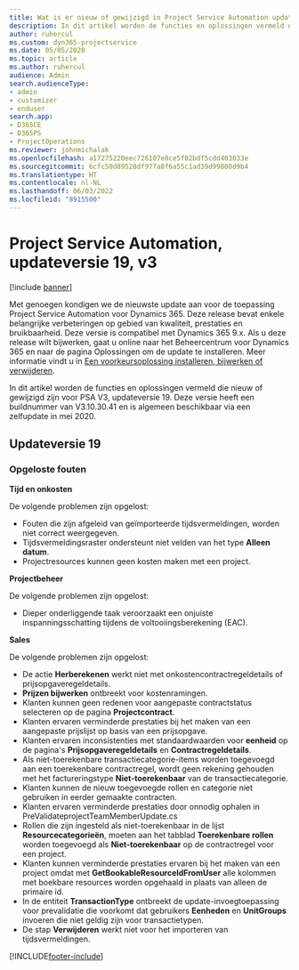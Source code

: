 ```yaml
---
title: Wat is er nieuw of gewijzigd in Project Service Automation updateversie 19, v3
description: In dit artikel worden de functies en oplossingen vermeld die beschikbaar zijn in Project Service Automation-updateversie 19, V3.
author: ruhercul
ms.custom: dyn365-projectservice
ms.date: 05/05/2020
ms.topic: article
ms.author: ruhercul
audience: Admin
search.audienceType:
- admin
- customizer
- enduser
search.app:
- D365CE
- D365PS
- ProjectOperations
ms.reviewer: johnmichalak
ms.openlocfilehash: a17275220eec726107e8ce5f82bdf5cdd403033e
ms.sourcegitcommit: 6cfc50d89528df977a8f6a55c1ad39d99800d9b4
ms.translationtype: HT
ms.contentlocale: nl-NL
ms.lasthandoff: 06/03/2022
ms.locfileid: "8915500"
---
```

# <a name="project-service-automation-update-release-19-v3"></a>Project Service Automation, updateversie 19, v3

[!include [banner](../includes/psa-now-project-operations.md)]

Met genoegen kondigen we de nieuwste update aan voor de toepassing Project Service Automation voor Dynamics 365. Deze release bevat enkele belangrijke verbeteringen op gebied van kwaliteit, prestaties en bruikbaarheid. Deze versie is compatibel met Dynamics 365 9.x. Als u deze release wilt bijwerken, gaat u online naar het Beheercentrum voor Dynamics 365 en naar de pagina Oplossingen om de update te installeren. Meer informatie vindt u in [Een voorkeursoplossing installeren, bijwerken of verwijderen](/power-platform/admin/install-remove-preferred-solution).

In dit artikel worden de functies en oplossingen vermeld die nieuw of gewijzigd zijn voor PSA V3, updateversie 19. Deze versie heeft een buildnummer van V3.10.30.41 en is algemeen beschikbaar via een zelfupdate in mei 2020.

## <a name="update-release-19"></a>Updateversie 19

### <a name="bug-fixes"></a>Opgeloste fouten

**Tijd en onkosten**

De volgende problemen zijn opgelost: 

- Fouten die zijn afgeleid van geïmporteerde tijdsvermeldingen, worden niet correct weergegeven.
- Tijdsvermeldingsraster ondersteunt niet velden van het type **Alleen datum**.
- Projectresources kunnen geen kosten maken met een project.

**Projectbeheer**

De volgende problemen zijn opgelost: 

-  Dieper onderliggende taak veroorzaakt een onjuiste inspanningsschatting tijdens de voltooiingsberekening (EAC).

**Sales**

De volgende problemen zijn opgelost: 

- De actie **Herberekenen** werkt niet met onkostencontractregeldetails of prijsopgaveregeldetails.
- **Prijzen bijwerken** ontbreekt voor kostenramingen.
-  Klanten kunnen geen redenen voor aangepaste contractstatus selecteren op de pagina **Projectcontract**.
- Klanten ervaren verminderde prestaties bij het maken van een aangepaste prijslijst op basis van een prijsopgave.
- Klanten ervaren inconsistenties met standaardwaarden voor **eenheid** op de pagina's **Prijsopgaveregeldetails** en **Contractregeldetails**.
- Als niet-toerekenbare transactiecategorie-items worden toegevoegd aan een toerekenbare contractregel, wordt geen rekening gehouden met het factureringstype **Niet-toerekenbaar** van de transactiecategorie.
- Klanten kunnen de nieuw toegevoegde rollen en categorie niet gebruiken in eerder gemaakte contracten.
- Klanten ervaren verminderde prestaties door onnodig ophalen in PreValidateprojectTeamMemberUpdate.cs
- Rollen die zijn ingesteld als niet-toerekenbaar in de lijst **Resourcecategorieën**, moeten aan het tabblad **Toerekenbare rollen** worden toegevoegd als **Niet-toerekenbaar** op de contractregel voor een project.
- Klanten kunnen verminderde prestaties ervaren bij het maken van een project omdat met **GetBookableResourceIdFromUser** alle kolommen met boekbare resources worden opgehaald in plaats van alleen de primaire id.
- In de entiteit **TransactionType** ontbreekt de update-invoegtoepassing voor prevalidatie die voorkomt dat gebruikers **Eenheden** en **UnitGroups** invoeren die niet geldig zijn voor transactietypen.
- De stap **Verwijderen** werkt niet voor het importeren van tijdsvermeldingen.


[!INCLUDE[footer-include](../includes/footer-banner.md)]
